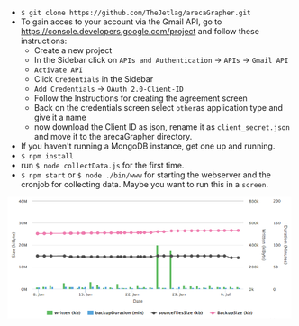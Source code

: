 - ``$ git clone https://github.com/TheJetlag/arecaGrapher.git``
- To gain acces to your account via the Gmail API, go to https://console.developers.google.com/project and follow these instructions:
    - Create a new project
    - In the Sidebar click on ``APIs and Authentication`` -> ``APIs`` -> ``Gmail API``
    - ``Activate API``
    - Click ``Credentials`` in the Sidebar
    - ``Add Credentials`` -> ``OAuth 2.0-Client-ID``
    - Follow the Instructions for creating the agreement screen
    - Back on the credentials screen select ``other``as application type and give it a name
    - now download the Client ID as json, rename it as ``client_secret.json`` and move it to the arecaGrapher directory.
- If you haven't running a MongoDB instance, get one up and running.
- ``$ npm install``
- run ``$ node collectData.js`` for the first time.
- ``$ npm start`` or ``$ node ./bin/www`` for starting the webserver and the cronjob for collecting data. Maybe you want to run this in a ``screen``.

![Graph](https://raw.githubusercontent.com/TheJetlag/arecaGrapher/master/assets/graph.png)
